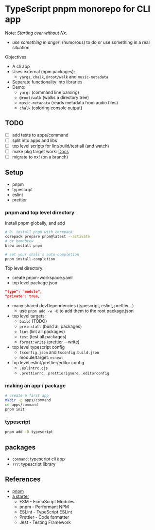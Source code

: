 # TypeScript pnpm monorepo for CLI app

Note: *Starting over without Nx.*

- *use something in anger*: (humorous) to do or use something in a real situation

Objectives:

- A cli app
- Uses external (npm packages):
  - `yargs`, `chalk`, `@root/walk` and `music-metadata`
- Separate functionality into libraries
- Demo:
  - `yargs` (command line parsing)
  - `@root/walk` (walks a directory tree)
  - `music-metadata` (reads metadata from audio files)
  - `chalk` (coloring console output)

## TODO

- [ ] add tests to apps/command
- [ ] split into apps and libs
- [ ] top level scripts for lint/build/test all (and watch)
- [ ] make pkg target work: [Docs](https://github.com/vercel/pkg)
- [ ] migrate to nx! (on a branch)

## Setup

- pnpm
- typescript
- eslint
- prettier

### pnpm and top level directory

Install pnpm globally, and add 

```bash
# 0- install pnpm with corepack
corepack prepare pnpm@latest --activate
# or homebrew
brew install pnpm

# set your shall's auto-completion
pnpm install-completion
```

Top level directory:
  
- create pnpm-workspace.yaml
- top level package.json

```json
"type": "module",
"private": true,
```

- many shared devDependencies (typescript, eslint, prettier...)
  - use `pnpm add -w -D` to add them to the root package.json
- top level targets:
  - `build` (TODO)
  - `preinstall` (build all packages)
  - `lint` (lint all packages)
  - `test` (test all packages)
  - `format:write` (prettier --write)
- top level typescript config
  - `tsconfig.json` and `tsconfig.build.json`
  - module/target: `esnext`
- top level eslint/prettier/editor config
  - `.eslintrc.cjs`
  - `.prettierrc`, `.prettierignore`, `.editorconfig`


### making an app / package

```bash
# create a first app
mkdir -p apps/command
cd apps/command
pnpm init
```

### typescript

```bash
pnpm add -D typescript
```

## packages

- `command`: typescript cli app
- `???`: typescript library

## References

- [pnpm](https://pnpm.io/)
- [a starter](https://github.com/iyorozuya/ts-monorepo)
  - ESM - EcmaScript Modules
  - pnpm - Performant NPM
  - ESLint - TypeScript ESLint
  - Prettier - Code formatter
  - Jest - Testing Framework
